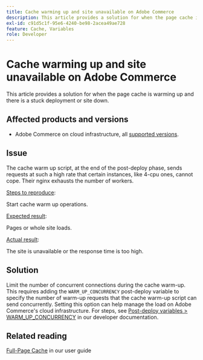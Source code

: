 ```yaml
---
title: Cache warming up and site unavailable on Adobe Commerce
description: This article provides a solution for when the page cache is warming up and there is a stuck deployment or site down.
exl-id: c91d5c1f-95e6-4240-be98-2acea49ae728
feature: Cache, Variables
role: Developer
---
```

# Cache warming up and site unavailable on Adobe Commerce

This article provides a solution for when the page cache is warming up and there is a stuck deployment or site down.

## Affected products and versions

* Adobe Commerce on cloud infrastructure, all [supported versions](https://magento.com/sites/default/files/magento-software-lifecycle-policy.pdf).

## Issue

The cache warm up script, at the end of the post-deploy phase, sends requests at such a high rate that certain instances, like 4-cpu ones, cannot cope. Their nginx exhausts the number of workers.

 <u>Steps to reproduce</u>:

Start cache warm up operations.

 <u>Expected result</u>:

Pages or whole site loads.

 <u>Actual result</u>:

The site is unavailable or the response time is too high.

## Solution

Limit the number of concurrent connections during the cache warm-up. This requires adding the `WARM_UP_CONCURRENCY` post-deploy variable to specify the number of warm-up requests that the cache warm-up script can send concurrently. Setting this option can help manage the load on Adobe Commerce's cloud infrastructure. For steps, see [Post-deploy variables > WARM\_UP\_CONCURRENCY](https://experienceleague.adobe.com/en/docs/commerce-cloud-service/user-guide/configure/env/stage/variables-post-deploy#warm_up_concurrency) in our developer documentation.

## Related reading

 [Full-Page Cache](https://experienceleague.adobe.com/en/docs/commerce-admin/systems/tools/cache-management#full-page-caching) in our user guide
